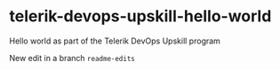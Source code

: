 # telerik-devops-upskill-hello-world
Hello world as part of the Telerik DevOps Upskill program

New edit in a branch `readme-edits`

